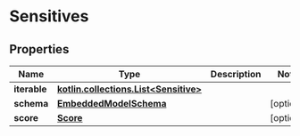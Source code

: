 
# Sensitives

## Properties
Name | Type | Description | Notes
------------ | ------------- | ------------- | -------------
**iterable** | [**kotlin.collections.List&lt;Sensitive&gt;**](Sensitive) |  | 
**schema** | [**EmbeddedModelSchema**](EmbeddedModelSchema) |  |  [optional]
**score** | [**Score**](Score) |  |  [optional]



